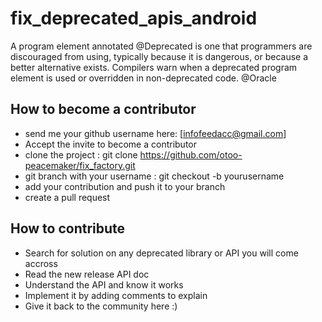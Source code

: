 # fix_deprecated_apis_android
A program element annotated @Deprecated is one that programmers are discouraged from using, typically because it is dangerous, or because a better alternative exists. Compilers warn when a deprecated program element is used or overridden in non-deprecated code.
@Oracle

## How to become a contributor
- send me your github username here: [infofeedacc@gmail.com]
- Accept the invite to become a contributor
- clone the project : git clone https://github.com/otoo-peacemaker/fix_factory.git
- git branch with your username : git checkout -b yourusername
- add your contribution and push it to your branch
- create a pull request

## How to contribute
- Search for solution on any deprecated library or API you will come accross
- Read the new release API doc
- Understand the API and know it works
- Implement it by adding comments to explain
- Give it back to the community here :)

